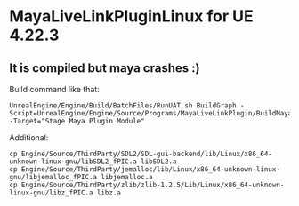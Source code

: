 # MayaLiveLinkPluginLinux for UE 4.22.3

## It is compiled but maya crashes :)

Build command like that:
```
UnrealEngine/Engine/Build/BatchFiles/RunUAT.sh BuildGraph -Script=UnrealEngine/Engine/Source/Programs/MayaLiveLinkPlugin/BuildMayaPluginLinux.xml -Target="Stage Maya Plugin Module"
```

Additional:
```
cp Engine/Source/ThirdParty/SDL2/SDL-gui-backend/lib/Linux/x86_64-unknown-linux-gnu/libSDL2_fPIC.a libSDL2.a
cp Engine/Source/ThirdParty/jemalloc/lib/Linux/x86_64-unknown-linux-gnu/libjemalloc_fPIC.a libjemalloc.a
cp Engine/Source/ThirdParty/zlib/zlib-1.2.5/Lib/Linux/x86_64-unknown-linux-gnu/libz_fPIC.a libz.a
```